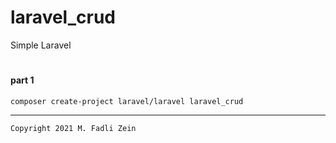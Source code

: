 # laravel_crud
 Simple Laravel

#
#### part 1
```
composer create-project laravel/laravel laravel_crud
```

---

```
Copyright 2021 M. Fadli Zein
```